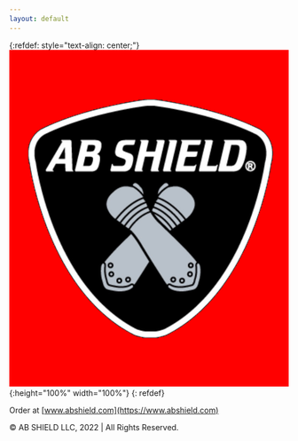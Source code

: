 ```yaml
---
layout: default
---
```

{:refdef: style="text-align: center;"}
![logo](logo_red.png){:height="100%" width="100%"}
{: refdef}

Order at [www.abshield.com](https://www.abshield.com)
<p>&copy; AB SHIELD LLC, 2022 | All Rights Reserved. </p>
